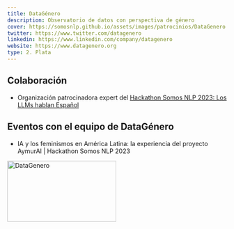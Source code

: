 ```yaml
---
title: DataGénero
description: Observatorio de datos con perspectiva de género
cover: https://somosnlp.github.io/assets/images/patrocinios/DataGenero.png
twitter: https://www.twitter.com/datagenero
linkedin: https://www.linkedin.com/company/datagenero
website: https://www.datagenero.org 
type: 2. Plata
---
```


## Colaboración

- Organización patrocinadora expert del [Hackathon Somos NLP 2023: Los LLMs hablan Español](https://somosnlp.org/blog/hackathon-2023)

## Eventos con el equipo de DataGénero

- IA y los feminismos en América Latina: la experiencia del proyecto AymurAI | Hackathon Somos NLP 2023

<EventSummary
    description="En esta charla presentaremos el trabajo en conjunto que estamos realizando desde DataGénero - Observatorio de Datos con Perspectiva de Género y el Juzgado N°10 Contravenciona, Penal y de Faltas de la Ciudad de Buenos Aires, para construir una herramienta (software) que genere datos estructurados a partir de datos no estructurados. Nuestro software se llama AymurAI que en quechua significa cosecha. Queremos 'cosechar' datos sobre resoluciones judiciales sobre casos de violencia de género. Nuestra herramienta utiliza reglas y reconocimiento de entidades (NER) para extraer información clave de documentos judiciales, pasa por una pantalla de validación y luego estructura la información recolectada en un set de datos abiertos con perspectiva de género. A través de este proyecto queremos promover la justicia abierta, el gobierno abierto, los datos abiertos con perspectiva de género y la visibilización de problemáticas urgentes a través de los datos."
    poster="https://somosnlp.github.io/assets/images/eventos/230328_aymurai.jpg"
    video="https://www.youtube.com/embed/JwputbLp8AI"
    name=""
    website=""
    twitter=""
    linkedin=""
    github=""
    bio="Ivana Feldfeber es especialista en Ciencia de Datos con perspectiva de género. Es cofundadora y directora ejecutiva del primer Observatorio de Datos de Género de América Latina, 'DataGénero'. Es integrante de la Red Latinoamericana de Investigación en Inteligencia Artificial Feminista. Fue becaria en el Centro de Inteligencia Artificial y Política Digital (CAIDP) para el análisis de políticas públicas de IA en América Latina. Ivana es diplomada en Ciencia de Datos, Aprendizaje Automático y sus Aplicaciones de la Universidad de Córdoba, Argentina."
    hide_personal_info=True
/>

<div class="flex justify-center">
    <img alt="DataGenero" width="250" height="140" 
    src="https://somosnlp.github.io/assets/images/patrocinios/DataGenero.png" />
</div>
